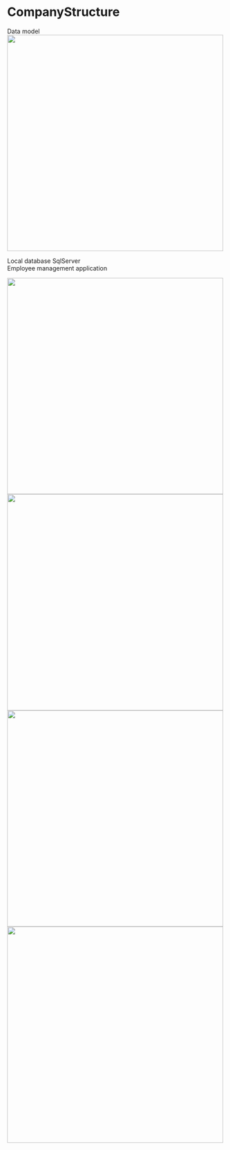 # CompanyStructure
Data model
<img src="https://github.com/trzcinska-magdalena/CompanyStructure/assets/109164652/536cfd1a-c29f-4bec-be61-12dfecc6be43" width="500"> <br>

Local database SqlServer <br>
Employee management application

<img src="https://github.com/trzcinska-magdalena/CompanyStructure/assets/109164652/7db8480c-0cb0-4b60-9b5f-188e92f1561f" width="500">
<img src="https://github.com/trzcinska-magdalena/CompanyStructure/assets/109164652/6af3b28a-30b4-41c0-9b81-d62f6f5a6f82" width="500">
<img src="https://github.com/trzcinska-magdalena/CompanyStructure/assets/109164652/ee86b056-e87e-4fa1-b4dc-07a7ad65989a" width="500">
<img src="https://github.com/trzcinska-magdalena/CompanyStructure/assets/109164652/94a9129f-6acf-4e3f-8b90-abae7271d18c" width="500">
